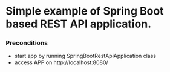 # Simple example of Spring Boot based REST API application.

### Preconditions
* start app by running SpringBootRestApiApplication class
* access APP on http://localhost:8080/

